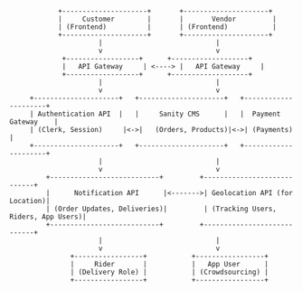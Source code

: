                 +---------------------+       +---------------------+
                |     Customer        |       |       Vendor         |
                | (Frontend)          |       | (Frontend)           |
                +---------------------+       +---------------------+
                          |                            |
                          v                            v
                 +------------------+      +-------------------+
                 |   API Gateway     | <----> |   API Gateway     |
                 +------------------+      +-------------------+
                          |                            |
                          v                            v
         +---------------------+   +---------------------+   +---------------------+
         | Authentication API  |   |     Sanity CMS      |   |  Payment Gateway    |
         | (Clerk, Session)     |<->|   (Orders, Products)|<->| (Payments)          |
         +---------------------+   +---------------------+   +---------------------+
                          |                            |
                          v                            v
             +---------------------------+         +----------------------------+
             |      Notification API      |<------->| Geolocation API (for Location)|
             | (Order Updates, Deliveries)|         | (Tracking Users, Riders, App Users)|
             +---------------------------+         +----------------------------+
                          |                            |
                          v                            v
                   +-----------------+           +-----------------+
                   |     Rider       |           |   App User      |
                   | (Delivery Role) |           | (Crowdsourcing) |
                   +-----------------+           +-----------------+
